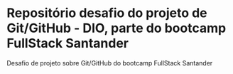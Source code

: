 # Repositório desafio do projeto de Git/GitHub - DIO, parte do bootcamp FullStack Santander

Desafio de projeto sobre Git/GitHub do bootcamp FullStack Santander
